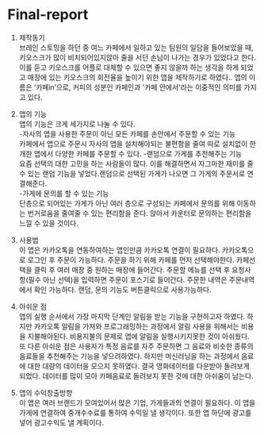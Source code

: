 # Final-report

1. 제작동기<br>
 브레인 스토밍을 하던 중 여느 카페에서 일하고 있는 팀원의 일담을 들어보았을 때, 키오스크가 많이 비치되어있지않아 줄을 서던 손님이 나가는 경우가 있었다고 한다.  이를 듣고  키오스크를 어플로 대체할 수 있으면 좋지 않을까 하는 생각을 하게 되었고 매장에 있는 키오스크의 회전율을 높이기 위한 앱을 제작하기로 하였다..
 앱의 이름은 ‘카페in’으로, 커피의 성분인 카페인과 '카페 안에서'라는 이중적인 의미를 가지고 있다. 

2. 앱의 기능<br>
 앱의 기능은 크게 세가지로 나눌 수 있다.<br>
 -자사의 앱을 사용한 주문이 아닌 모든 카페를 손안에서 주문할 수 있는 기능<br>
  카페에서 앱으로 주문시 자사의 앱을 설치해야되는 불편함을 줄여 따로 설치없이 한 개한 앱에서 다양한 카페를 주문할 수 있다. 
 -랜덤으로 가게를 추천해주는 기능<br>
   요즘 선택의 대한 고민을 하는 사람들이 많다. 이를 해결하면서 자그마한 재미를 줄 수 있는 랜덤 기능을 넣었다.랜덤으로 선택된 가게가 나오면 그 가게의 주문서로 연결해준다.<br>
 -가게에 문의를 할 수 있는 기능<br>
   단층으로 되어있는 가게가 아닌 여러 층으로 구성되는 카페에서 문의를 위해 이동하는 번거로움을 줄여줄 수 있는 편리함을 준다. 앉아서 카운터로 문의하는 편리함을 느낄 수 있을 것이다.


3. 사용법<br>
이 앱은 카카오톡을 연동하여하는 앱인만큼 카카오톡 연결이 필요하다. 카카오톡으로 로그인 후 주문이 가능하다. 주문을 하기 위해 카페를 먼저 선택해야한다. 카페선택을 클릭 후 여러 매장 중 원하는 매장에 들어간다. 주문할 메뉴를 선택 후 요청사항(필수 아닌 선택)을 입력하면 주문이 포스기로 들어간다. 주문한 내역은 주문내역에서 확인 가능하다. 랜덤, 문의 기능도 버튼클릭으로 사용가능하다.

4. 아쉬운 점<br>
 앱의 실행 순서에서 가장 마지막 단계인 알림을 받는 기능을 구현하고자 하였다. 하지만 카카오톡 알림을 가져와 프로그래밍하는 과정에서 알림 사용을 위해서는 비용을 지불해야된다. 비용지불의 문제로 앱에 알림을 실행시키지못한 것이 아쉬웠다. 
 또 다른 아쉬운 점은 사용자가 특정 음료를 자주 주문하면 그 음료와 비슷한 종류의 음료들을 추천해주는 기능을 넣으려하였다. 하지만 머신러닝을 하는 과정에서 음료에 대한 대량의 데이터을 모으지 못하였다. 결국 영화데이터를 다운받아 돌려보게 되었다. 데이터를 많이 모아 카페음료로 돌려보지 못한 것에 대한 아쉬움이 남는다.

5. 앱의 수익창출방향<br>
이 앱은 여러 브랜드가 모여있어서 많은 기업, 가게들과의 연결이 필요하다. 이 앱을 가게에 연결하여 중개수수료를 통하여 수익일 낼 생각이다. 또한 앱 하단에 광고를 넣어 광고수익도 낼 계획이다.
